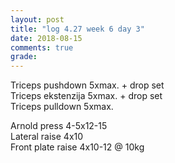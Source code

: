 ```yaml
---
layout: post
title: "log 4.27 week 6 day 3"
date: 2018-08-15
comments: true
grade:
---
```


Triceps pushdown 5xmax. + drop set  
Triceps ekstenzija 5xmax. + drop set  
Triceps pulldown 5xmax.  

Arnold press 4-5x12-15     
Lateral raise 4x10      
Front plate raise 4x10-12 @ 10kg  
